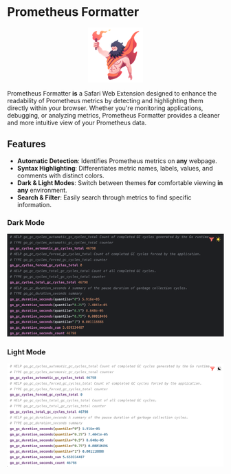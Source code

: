 # Prometheus Formatter
<div align="center"><img src="/etc/prometheus-formatter-128.png"/></div>

Prometheus Formatter **is** a Safari Web Extension designed to enhance the readability of Prometheus metrics by detecting and highlighting them directly within your browser. Whether you're monitoring applications, debugging, or analyzing metrics, Prometheus Formatter provides a cleaner and more intuitive view of your Prometheus data.

## Features  
- **Automatic Detection**: Identifies Prometheus metrics on **any** webpage.
- **Syntax Highlighting**: Differentiates metric names, labels, values, and comments with distinct colors.
- **Dark & Light Modes**: Switch between themes **for** comfortable viewing **in** **any** environment.
- **Search & Filter**: Easily search through metrics to find specific information.

### Dark Mode
![Dark Mode Screenshot](/etc/prometheus-formatter-dark-mode.png)

### Light Mode
![Light Mode Screenshot](/etc/prometheus-formatter-light-mode.png) 
